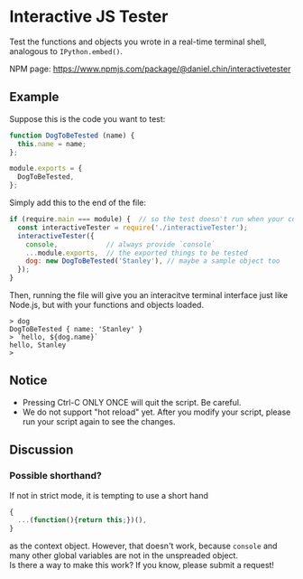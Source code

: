 # Interactive JS Tester
Test the functions and objects you wrote in a real-time terminal shell, analogous to `IPython.embed()`.  

NPM page: https://www.npmjs.com/package/@daniel.chin/interactivetester  

## Example
Suppose this is the code you want to test: 
```js
function DogToBeTested (name) {
  this.name = name;
};

module.exports = {
  DogToBeTested, 
};
```
Simply add this to the end of the file: 
```js
if (require.main === module) {  // so the test doesn't run when your code is imported 
  const interactiveTester = require('./interactiveTester');
  interactiveTester({
    console,            // always provide `console`
    ...module.exports,  // the exported things to be tested
    dog: new DogToBeTested('Stanley'), // maybe a sample object too
  });
}
```
Then, running the file will give you an interacitve terminal interface just like Node.js, but with your functions and objects loaded.  
```
> dog
DogToBeTested { name: 'Stanley' }
> `hello, ${dog.name}`
hello, Stanley
> 
```

## Notice
* Pressing Ctrl-C ONLY ONCE will quit the script. Be careful.  
* We do not support "hot reload" yet. After you modify your script, please run your script again to see the changes.  

## Discussion
### Possible shorthand? 
If not in strict mode, it is tempting to use a short hand  
```js
{
  ...(function(){return this;})(), 
}
```
as the context object. However, that doesn't work, because `console` and many other global variables are not in the unspreaded object.  
Is there a way to make this work? If you know, please submit a request!  
